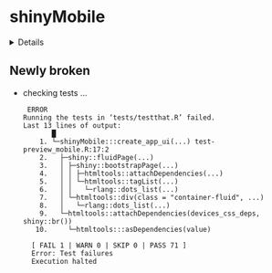 # shinyMobile

<details>

* Version: 0.7.0
* GitHub: https://github.com/RinteRface/shinyMobile
* Source code: https://github.com/cran/shinyMobile
* Date/Publication: 2020-06-17 11:00:02 UTC
* Number of recursive dependencies: 78

Run `revdep_details(, "shinyMobile")` for more info

</details>

## Newly broken

*   checking tests ...
    ```
     ERROR
    Running the tests in ‘tests/testthat.R’ failed.
    Last 13 lines of output:
           █
        1. └─shinyMobile:::create_app_ui(...) test-preview_mobile.R:17:2
        2.   ├─shiny::fluidPage(...)
        3.   │ ├─shiny::bootstrapPage(...)
        4.   │ │ ├─htmltools::attachDependencies(...)
        5.   │ │ └─htmltools::tagList(...)
        6.   │ │   └─rlang::dots_list(...)
        7.   │ └─htmltools::div(class = "container-fluid", ...)
        8.   │   └─rlang::dots_list(...)
        9.   └─htmltools::attachDependencies(devices_css_deps, shiny::br())
       10.     └─htmltools:::asDependencies(value)
      
      [ FAIL 1 | WARN 0 | SKIP 0 | PASS 71 ]
      Error: Test failures
      Execution halted
    ```

